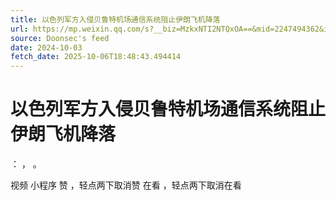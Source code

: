 ```yaml
---
title: 以色列军方入侵贝鲁特机场通信系统阻止伊朗飞机降落
url: https://mp.weixin.qq.com/s?__biz=MzkxNTI2NTQxOA==&mid=2247494362&idx=2&sn=d89302b83f262528bc16f146c6098746
source: Doonsec's feed
date: 2024-10-03
fetch_date: 2025-10-06T18:48:43.494414
---
```


# 以色列军方入侵贝鲁特机场通信系统阻止伊朗飞机降落

：
，
。

视频
小程序
赞
，轻点两下取消赞
在看
，轻点两下取消在看
